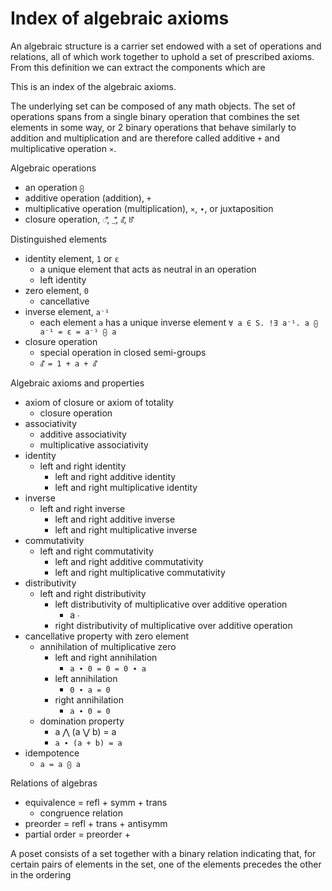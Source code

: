 # Index of algebraic axioms

An algebraic structure is a carrier set endowed with a set of operations and relations, all of which work together to uphold a set of prescribed axioms. From this definition we can extract the components which are

This is an index of the algebraic axioms.

The underlying set can be composed of any math objects. 
The set of operations spans from a single binary operation that combines the set elements in some way, or 2 binary operations that behave similarly to addition and multiplication and are therefore called additive `+` and multiplicative operation `⨯`.


Algebraic operations
- an operation `⨀`
- additive operation (addition), `+`
- multiplicative operation (multiplication), `⨯`, `∙`, or juxtaposition
- closure operation, `◌⃰`, `_⃰`, `a⃰`, `b⃰`

Distinguished elements
- identity element, `1` or `ε`
  - a unique element that acts as neutral in an operation
  - left identity
- zero element, `0`
  - cancellative
- inverse element, `a⁻¹`
  - each element `a` has a unique inverse element
  `∀ a ∈ S. !∃ a⁻¹. a ⨀ a⁻¹ = ε = a⁻¹ ⨀ a`
- closure operation
  - special operation in closed semi-groups
  - `a⃰ = 1 + a + a⃰`


Algebraic axioms and properties
- axiom of closure or axiom of totality
  - closure operation
- associativity
  - additive associativity
  - multiplicative associativity
- identity
  - left and right identity
    - left and right additive identity
    - left and right multiplicative identity
- inverse
  - left and right inverse
    - left and right additive inverse
    - left and right multiplicative inverse
- commutativity
  - left and right commutativity
    - left and right additive commutativity
    - left and right multiplicative commutativity
- distributivity
  - left and right distributivity
    - left distributivity of multiplicative over additive operation
      - a ∙
    - right distributivity of multiplicative over additive operation
- cancellative property with zero element
  - annihilation of multiplicative zero
    - left and right annihilation
      - `a ∙ 0 = 0 = 0 ∙ a`
    - left annihilation
      - `0 ∙ a = 0`
    - right annihilation
      - `a ∙ 0 = 0`
  - domination property
    - a ⋀ (a ⋁ b) = a
    - `a ∙ (a + b) = a`
- idempotence
  - `a = a ⨀ a`

Relations of algebras
- equivalence = refl + symm + trans
  - congruence relation
- preorder = refl + trans + antisymm
- partial order = preorder + 

A poset consists of a set together with a binary relation indicating that, for certain pairs of elements in the set, one of the elements precedes the other in the ordering
